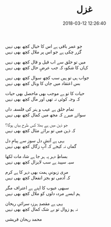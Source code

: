 ﻿---
layout: post
title: "غزل"
date: 2018-03-12 12:26:40
image: 'https://res.cloudinary.com/dm7h7e8xj/image/upload/v1551651632/serverless-aws-lambda_dsjjwy.png'
description: غزل.
category: 'tips'
tags:
- languages
- tips
twitter_text: Lorem ipsum dolor sit amet, consectetur adipisicing elit.
introduction: Lorem ipsum dolor sit amet, consectetur adipisicing elit, sed do eiusmod tempor incididunt ut labore et dolore magna aliqua.
---

جو عمر باقی ہے اس کا خیال کچھ بھی نہیں   
گزر چکی ہے جو اس پر ملال کچھ بھی نہیں

میں تو خلق سے اب قیل و قال کچھ بھی نہیں    
کہاں کا شکوہ کہ جب عرضِ حال کچھ بھی نہیں

جواب ہی تو ہیں سب کچھ سوال کچھ بھی نہیں  
بس اعتقاد میں جاں کا وبال کچھ بھی نہیں

حیات کا تو ہے موجب بھی ماحصل بھی حیات  
کہ وجہ کوئی نہ تھی اور مآل کچھ بھی نہیں

تمام خلق ہے عیب و ہنر کی فلسفہ داں    
سوائے میرے کہ مجھ میں کمال کچھ بھی نہیں

جو ذہن میں ہے بھلا کس طرح بیاں ہوگا؟   
کہ ذہن میں تو برائے مثال کچھ بھی نہیں

یہی ہے آتشِ دل سوز سے پیامِ دل   
گماں نہ کیجے کہ آبِ زگال کچھ بھی نہیں

بساطِ دہر پہ ہر جا ہے شاہ مات لکھا   
سیہ سپید ہے سب لایزال کچھ بھی نہیں

مری زبونیِ ہمت بھی دہر کا ہے کرم   
کہ آدمی تو بجز انفعال کچھ بھی نہیں

سبھی عیوب کا اپنے ہے اعتراف مگر   
ہم ایسے مردہ دلوں کو ملال کچھ بھی نہیں

یہی ہے مقصدِ ہرزہ سرائیِ ریحان   
نہ ہو زوال تو بے شک کمال کچھ بھی نہیں

محمد ریحان قریشی











